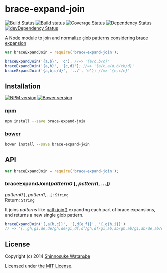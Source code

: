 # brace-expand-join

[![Build Status](https://travis-ci.org/shinnn/node-brace-expand-join.svg)](https://travis-ci.org/shinnn/node-brace-expand-join)
[![Build status](https://ci.appveyor.com/api/projects/status/57c2s0eqfq6ro65g?svg=true)](https://ci.appveyor.com/project/ShinnosukeWatanabe/node-brace-expand-join)
[![Coverage Status](https://img.shields.io/coveralls/shinnn/node-brace-expand-join.svg?style=flat)](https://coveralls.io/r/shinnn/node-brace-expand-join)
[![Dependency Status](https://david-dm.org/shinnn/node-brace-expand-join.svg)](https://david-dm.org/shinnn/node-brace-expand-join)
[![devDependency Status](https://david-dm.org/shinnn/node-brace-expand-join/dev-status.svg)](https://david-dm.org/shinnn/node-brace-expand-join#info=devDependencies)

A [Node](http://nodejs.org/) module to join and normalize glob patterns considering [brace expansion](https://www.gnu.org/software/bash/manual/html_node/Brace-Expansion.html)

```javascript
var braceExpandJoin = require('brace-expand-join');

braceExpandJoin('{a,b}', 'c'); //=> '{a/c,b/c}'
braceExpandJoin('{a,b}', '{c,d}'); //=> '{a/c,a/d,b/cb/d}'
braceExpandJoin('{a,b,c/d}', '../', 'e'); //=> '{e,c/e}'
```

## Installation

[![NPM version](https://img.shields.io/npm/v/brace-expand-join.svg?style=flat)](https://www.npmjs.com/package/brace-expand-join)
[![Bower version](https://img.shields.io/bower/v/brace-expand-join.svg?style=flat)](https://github.com/shinnn/node-brace-expand-join/releases)

### [npm](https://www.npmjs.com/)

```sh
npm install --save brace-expand-join
```

### [bower](http://bower.io/)

```sh
bower install --save brace-expand-join
```

## API

```javascript
var braceExpandJoin = require('brace-expand-join');
```

### braceExpandJoin(*pattern0* [, *pattern1*, ...])

*pattern0* [, *pattern1*, ...]: `String`  
Return: `String`

It joins *patterns* like [path.join()](http://nodejs.org/api/path.html#path_path_join_path1_path2) expanding each part of brace expansions, and returns a new single glob pattern.

```javascript
braceExpandJoin('{,a{b,c}}', '{,d{e,f}}', '{,g{h,i}}')
// => '{.,gh,gi,de,de/gh,de/gi,df,df/gh,df/gi,ab,ab/gh,ab/gi,ab/de,ab/de/gh,ab/de/gi,ab/df,ab/df/gh,ab/df/gi,ac,ac/gh,ac/gi,ac/de,ac/de/gh,ac/de/gi,ac/df,ac/df/gh,ac/df/gi}'
```

## License

Copyright (c) 2014 [Shinnosuke Watanabe](https://github.com/shinnn)

Licensed under [the MIT License](./LICENSE).
